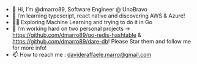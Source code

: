 - 👋 Hi, I’m @dmarro89, Software Engineer @ UnoBravo
- 👀 I’m learning typescript, react native and discovering AWS & Azure!
- 💆‍♂️ Exploring Machine Learning and trying to do it in Go 
- 🌱 I’m working hard on two personal projects -> https://github.com/dmarro89/go-redis-hashtable & https://github.com/dmarro89/dare-db! Please Star them and follow me for more info! 
- 📫 How to reach me : davideraffaele.marro@gmail.com

<!---
dmarro89/dmarro89 is a ✨ special ✨ repository because its `README.md` (this file) appears on your GitHub profile.
You can click the Preview link to take a look at your changes.
--->

